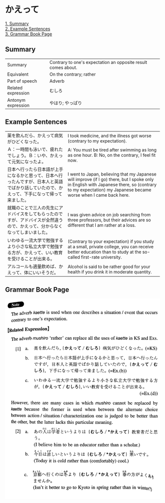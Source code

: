 # かえって

[1. Summary](#summary)<br>
[2. Example Sentences](#example-sentences)<br>
[3. Grammar Book Page](#grammar-book-page)<br>


## Summary

<table><tr>   <td>Summary</td>   <td>Contrary to one's expectation an opposite result comes about.</td></tr><tr>   <td>Equivalent</td>   <td>On the contrary; rather</td></tr><tr>   <td>Part of speech</td>   <td>Adverb</td></tr><tr>   <td>Related expression</td>   <td>むしろ</td></tr><tr>   <td>Antonym expression</td>   <td>やはり; やっぱり</td></tr></table>

## Example Sentences

<table><tr>   <td>薬を飲んだら、かえって病気がひどくなった。</td>   <td>I took medicine, and the illness got worse (contrary to my expectation).</td></tr><tr>   <td>Ａ：一時間も泳いで、疲れたでしょう。Ｂ：いや、かえって元気になったよ。</td>   <td>A: You must be tired after swimming as long as one hour.     B: No, on the contrary, I feel fit now.</td></tr><tr>   <td>日本へ行ったら日本語が上手になるかと思って、日本へ行ったんですが、日本人と英語でばかり話していたので、かえって、下手になって帰って来ました。</td>   <td>I went to Japan, believing that my Japanese will improve (if I go) there, but I spoke only in English with Japanese there, so (contrary to my expectation) my Japanese became worse when I came back here.</td></tr><tr>   <td>就職のことで三人の先生にアドバイスをしてもらったのですが、アドバイスが全然違うので、かえって、分からなくなってしまいました。</td>   <td>I was given advice on job searching from three professors, but their advices are so different that I am rather at a loss.</td></tr><tr>   <td>いわゆる一流大学で勉強するより小さな私立大学で勉強する方が、かえって、いい教育を受けることが出来る。</td>   <td>(Contrary to your expectation) if you study at a small, private college, you can receive better education than to study at the so-called first-rate university.</td></tr><tr>   <td>アルコールも適量飲めば、かえって、体にいいそうだ。</td>   <td>Alcohol is said to be rather good for your health if you drink it in moderate quantity.</td></tr></table>

## Grammar Book Page

![](../img/Intermediateかえって.png)

